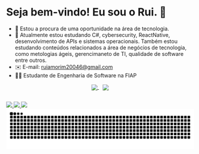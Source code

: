 # Seja bem-vindo! Eu sou o Rui. 👋

- 🔭 Estou a procura de uma oportunidade na área de tecnologia.
- 🌱 Atualmente estou estudando C#, cybersecurity, ReactNative, desenvolvimento de APIs e sistemas operacionais. Também estou estudando conteúdos relacionados a área de negócios de tecnologia,
como metologias ágeis, gerencimaneto de TI, qualidade de software entre outros.
- ✉️ E-mail: ruiamorim20046@gmail.com
- 👨‍💻 Estudante de Engenharia de Software na FIAP

<div align="center">
  <a href="https://github.com/ruiasiqueira/github-readme-stats" style="margin-right: 10px;">
    <img height="150" align="center" src="https://github-readme-stats.vercel.app/api?username=ruiasiqueira&show_icons=true&theme=dark&rank_icon=github" />
  </a>
  <a href="https://github.com/ruiasiqueira/convoychat">
    <img height="150" align="center" src="https://github-readme-stats.vercel.app/api/top-langs?username=ruiasiqueira&layout=compact&langs_count=8&card_width=320&show_icons=true&theme=dark" />
  </a>
</div>

##

<div> 
 <a href="mailto:ruiamorim20046@gmail.com"><img src="https://img.shields.io/badge/-Gmail-%23333?style=for-the-badge&logo=gmail&logoColor=white" target="_blank">
</a>
<a href="https://www.linkedin.com/in/rui-amorim-siqueira-09a644220/" target="_blank"><img src="https://img.shields.io/badge/-LinkedIn-%230077B5?style=for-the-badge&logo=linkedin&logoColor=white" target="_blank">
<a href="https://rui-siqueira-portfolio-pulse.vercel.app/" target="_blank"><img src="https://img.shields.io/badge/-Portfólio-%2300C896?style=for-the-badge&logo=vercel&logoColor=white">
</a> 


<picture>
  <source media="(prefers-color-scheme: dark)" srcset="https://raw.githubusercontent.com/ruiasiqueira/ruiasiqueira/output/github-contribution-grid-snake-dark.svg">
  <source media="(prefers-color-scheme: light)" srcset="https://raw.githubusercontent.com/ruiasiqueira/ruiasiqueira/output/github-contribution-grid-snake.svg">
  <img alt="github contribution grid snake animation" src="https://raw.githubusercontent.com/ruiasiqueira/ruiasiqueira/output/github-contribution-grid-snake.svg">
</picture>



